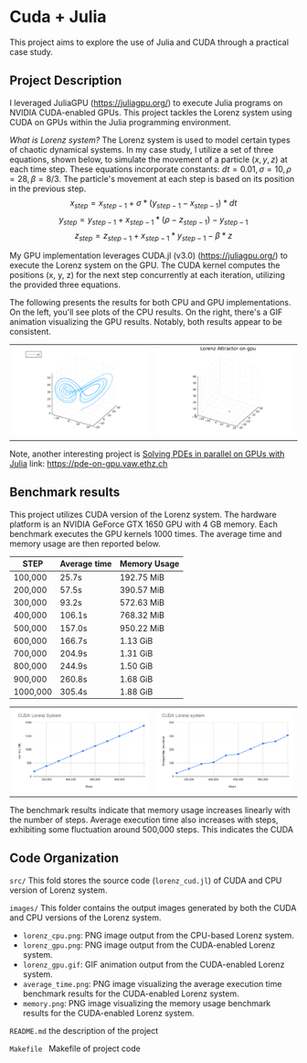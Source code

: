 # Cuda + Julia
This project aims to explore the use of Julia and CUDA through a practical case study.

## Project Description

I leveraged JuliaGPU (https://juliagpu.org/) to execute Julia programs on NVIDIA CUDA-enabled GPUs. This project tackles the Lorenz system using CUDA on GPUs within the Julia programming environment.

*What is Lorenz system?*
The Lorenz system is used to model certain types of chaotic dynamical systems. In my case study, I utilize a set of three equations, shown below, to simulate the movement of a particle $(x, y, z)$ at each time step. These equations incorporate constants: $dt=0.01, σ=10, ρ=28, β=8/3$. The particle's movement at each step is based on its position in the previous step.
$$x_{step} = x_{step-1} + σ * (y_{step-1} -x_{step-1}) * dt$$
$$y_{step} = y_{step-1} + x_{step-1} * (ρ-z_{step-1}) - y_{step-1}$$
$$z_{step} = z_{step-1} + x_{step-1}*y_{step-1} - β*z$$

My GPU implementation leverages CUDA.jl (v3.0) (https://juliagpu.org/) to execute the Lorenz system on the GPU. The CUDA kernel computes the positions (x, y, z) for the next step concurrently at each iteration, utilizing the provided three equations.


The following presents the results for both CPU and GPU implementations. On the left, you'll see plots of the CPU results. On the right, there's a GIF animation visualizing the GPU results. Notably, both results appear to be consistent.
<table>
<tr><td><img src="images/lorenz_cpu.png"></td>
<td><img src="images/lorenz_gpu.gif"></td></tr>
</table>

Note, another interesting project is [Solving PDEs in parallel on GPUs with Julia](https://pde-on-gpu.vaw.ethz.ch/)
link: https://pde-on-gpu.vaw.ethz.ch

## Benchmark results
This project utilizes CUDA version of the Lorenz system. The hardware platform is an NVIDIA GeForce GTX 1650 GPU with 4 GB memory. Each benchmark executes the GPU kernels 1000 times. The average time and memory usage are then reported below.



|  STEP    | Average time| Memory Usage|
| ---------| -------- | ---------- | 
| 100,000  |  25.7s | 192.75 MiB |
| 200,000  |  57.5s | 390.57 MiB | 
| 300,000  |  93.2s | 572.63 MiB |
| 400,000  | 106.1s | 768.32 MiB |
| 500,000  | 157.0s | 950.22 MiB | 
| 600,000  | 166.7s | 1.13 GiB   |
| 700,000  | 204.9s | 1.31 GiB   |
| 800,000  | 244.9s | 1.50 GiB   |
| 900,000  | 260.8s | 1.68 GiB   |
| 1000,000 | 305.4s | 1.88 GiB   |


<table>
<tr><td><img src="images/memory.png"></td>
<td><img src="images/average_time.png"></td></tr>
</table>
The benchmark results indicate that memory usage increases linearly with the number of steps. Average execution time also increases with steps, exhibiting some fluctuation around 500,000 steps. This indicates the CUDA


## Code Organization

```src/``` This fold stores the source code (`lorenz_cud.jl`) of CUDA and CPU version of Lorenz system. 

```images/```
This folder contains the output images generated by both the CUDA and CPU versions of the Lorenz system.
- `lorenz_cpu.png`: PNG image output from the CPU-based Lorenz system.
- `lorenz_gpu.png`: PNG image output from the CUDA-enabled Lorenz system.
- `lorenz_gpu.gif`: GIF animation output from the CUDA-enabled Lorenz system.
- `average_time.png`: PNG image visualizing the average execution time benchmark results for the CUDA-enabled Lorenz system.
- `memory.png`: PNG image visualizing the memory usage benchmark results for the CUDA-enabled Lorenz system.


```README.md``` the description of the project

```Makefile ``` Makefile of project code 